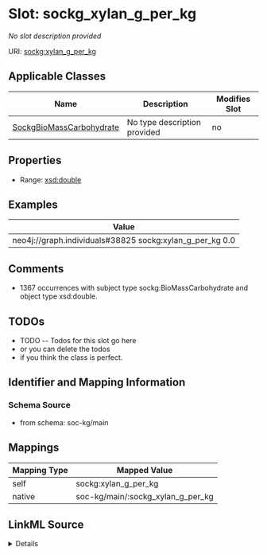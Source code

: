 

# Slot: sockg_xylan_g_per_kg


_No slot description provided_





URI: [sockg:xylan_g_per_kg](http://www.semanticweb.org/sockg/ontologies/2024/0/soil-carbon-ontology/xylan_g_per_kg)



<!-- no inheritance hierarchy -->





## Applicable Classes

| Name | Description | Modifies Slot |
| --- | --- | --- |
| [SockgBioMassCarbohydrate](../classes/SockgBioMassCarbohydrate.md) | No type description provided |  no  |







## Properties

* Range: [xsd:double](http://www.w3.org/2001/XMLSchema#double)






## Examples

| Value |
| --- |
| neo4j://graph.individuals#38825 sockg:xylan_g_per_kg 0.0 |

## Comments

* 1367 occurrences with subject type sockg:BioMassCarbohydrate and object type xsd:double.

## TODOs

* TODO -- Todos for this slot go here
* or you can delete the todos
* if you think the class is perfect.

## Identifier and Mapping Information







### Schema Source


* from schema: soc-kg/main




## Mappings

| Mapping Type | Mapped Value |
| ---  | ---  |
| self | sockg:xylan_g_per_kg |
| native | soc-kg/main/:sockg_xylan_g_per_kg |




## LinkML Source

<details>
```yaml
name: sockg_xylan_g_per_kg
description: No slot description provided
todos:
- TODO -- Todos for this slot go here
- or you can delete the todos
- if you think the class is perfect.
comments:
- 1367 occurrences with subject type sockg:BioMassCarbohydrate and object type xsd:double.
examples:
- value: neo4j://graph.individuals#38825 sockg:xylan_g_per_kg 0.0
from_schema: soc-kg/main
rank: 1000
slot_uri: sockg:xylan_g_per_kg
alias: sockg_xylan_g_per_kg
domain_of:
- sockg_BioMassCarbohydrate
range: double

```
</details>